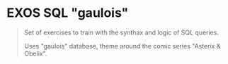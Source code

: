 # EXOS SQL "gaulois"

> Set of exercises to train with the synthax and logic of SQL queries.
> 
> Uses "gaulois" database, theme around the comic series "Asterix & Obelix".
